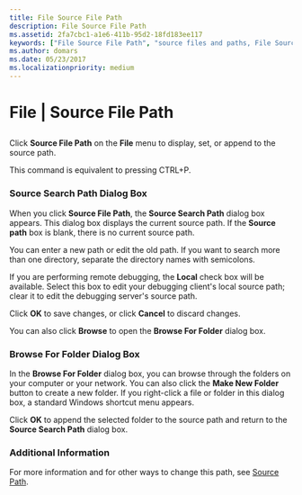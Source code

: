 ```yaml
---
title: File Source File Path
description: File Source File Path
ms.assetid: 2fa7cbc1-a1e6-411b-95d2-18fd183ee117
keywords: ["File Source File Path", "source files and paths, File Source File Path"]
ms.author: domars
ms.date: 05/23/2017
ms.localizationpriority: medium
---
```


# File | Source File Path


## <span id="ddk_file_source_file_path_dbg"></span><span id="DDK_FILE_SOURCE_FILE_PATH_DBG"></span>


Click **Source File Path** on the **File** menu to display, set, or append to the source path.

This command is equivalent to pressing CTRL+P.

### <span id="source_search_path_dialog_box"></span><span id="SOURCE_SEARCH_PATH_DIALOG_BOX"></span>Source Search Path Dialog Box

When you click **Source File Path**, the **Source Search Path** dialog box appears. This dialog box displays the current source path. If the **Source path** box is blank, there is no current source path.

You can enter a new path or edit the old path. If you want to search more than one directory, separate the directory names with semicolons.

If you are performing remote debugging, the **Local** check box will be available. Select this box to edit your debugging client's local source path; clear it to edit the debugging server's source path.

Click **OK** to save changes, or click **Cancel** to discard changes.

You can also click **Browse** to open the **Browse For Folder** dialog box.

### <span id="browse_for_folder_dialog_box"></span><span id="BROWSE_FOR_FOLDER_DIALOG_BOX"></span>Browse For Folder Dialog Box

In the **Browse For Folder** dialog box, you can browse through the folders on your computer or your network. You can also click the **Make New Folder** button to create a new folder. If you right-click a file or folder in this dialog box, a standard Windows shortcut menu appears.

Click **OK** to append the selected folder to the source path and return to the **Source Search Path** dialog box.

### <span id="additional_information"></span><span id="ADDITIONAL_INFORMATION"></span>Additional Information

For more information and for other ways to change this path, see [Source Path](source-path.md).

 

 





